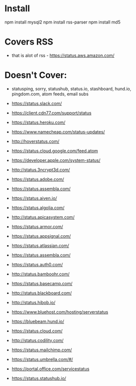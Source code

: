 # Install
npm install mysql2
npm install rss-parser
npm install md5

# Covers RSS
* that is alot of rss - https://status.aws.amazon.com/

# Doesn't Cover:
* statusping, sorry, statushub, status.io, stashboard, hund.io, pingdom.com, atom feeds, email subs

* https://status.slack.com/
* https://client.cdn77.com/support/status
* https://status.heroku.com/
* https://www.namecheap.com/status-updates/
* http://hoverstatus.com/
* https://status.cloud.google.com/feed.atom
* https://developer.apple.com/system-status/
* http://status.3ncrypt3d.com/
* https://status.adobe.com/
* https://status.assembla.com/
* https://status.aiven.io/
* https://status.algolia.com/
* http://status.apicasystem.com/
* https://status.armor.com/
* https://status.appsignal.com/
* https://status.atlassian.com/
* https://status.assembla.com/
* https://status.auth0.com/
* http://status.bamboohr.com/
* https://status.basecamp.com/
* http://status.blackboard.com/
* http://status.hibob.io/
* https://www.bluehost.com/hosting/serverstatus
* https://bluebeam.hund.io/
* https://status.cloud.com/
* http://status.codility.com/
* https://status.mailchimp.com/
* https://status.umbrella.com/#/
* https://portal.office.com/servicestatus
* https://status.statushub.io/
